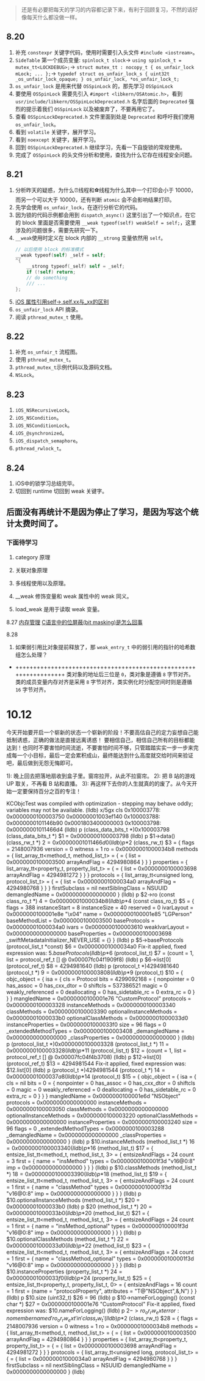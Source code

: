 > 还是有必要把每天的学习的内容都记录下来，有利于回顾复习，不然的话好像每天什么都没做一样。

## 8.20
1. 补充 `constexpr` 关键字代码，使用时需要引入头文件 `#include <iostream>`。
2. `SideTable` 第一个成员变量: 
  `spinlock_t slock`->
  `using spinlock_t = mutex_tt<LOCKDEBUG>;`->
  `struct mutex_tt : nocopy_t { os_unfair_lock mLock; ... };`->
  `typedef struct os_unfair_lock_s { uint32t _os_unfair_lock_opaque; } os_unfair_lock, *os_unfair_lock_t;`
3. `os_unfair_lock` 是用来代替 `OSSpinLock` 的，那先学习 `OSSpinLock`
4. 要使用 `OSSpinLock` 需要先引入 `#import <libkern/OSAtomic.h>`，看到 `usr/include/libkern/OSSpinLockDeprecated.h` 名字后面的 `Deprecated` 强烈的提示着我们 `OSSpinLock` 以及被废弃了，不要再用它了。
5. 查看 `OSSpinLockDeprecated.h` 文件里面到处是 `Deprecated` 和呼吁我们使用 `os_unfair_lock`。
6. 看到 `volatile` 关键字，展开学习。
7. 看到 `noexcept` 关键字，展开学习。
8. 回到 `OSSpinLockDeprecated.h` 继续学习，先看一下自旋锁的常规使用。
9. 完成了 `OSSpinLock` 的头文件分析和使用，查找为什么它存在线程安全问题。

## 8.21
1. 分析昨天的疑惑，为什么⏰线程和⚽️线程为什么其中一个打印会小于 10000，而另一个可以大于 10000，还有判断 `atomic` 会不会影响结果打印。
2. 先学会使用 `os_unfair_lock`，在逐行分析它的代码。
3. 因为锁的代码示例都会用到 `dispatch_async()` 这里引出了一个知识点，在它的  block 里面是否需要使用 `__weak typeof(self) weakSelf = self;`，这里涉及的问题很多，需要先研究一下。
4. `__weak`使用时定义在 block 内部的 `__strong` 变量依然用 `self`。
    ```objective-c
    // 以后使用 block 的标准模式
    __weak typeof(self) _self = self;
    ^{
        __strong typeof(_self) self = _self;
        if (!self) return;
        // do something 
        /// ...
    };
    ```
5. [iOS 属性引用self->,self.xx与_xx的区别](https://www.jianshu.com/p/62ed57cedf11)
6. `os_unfair_lock` API 摘录。
7. 阅读 `pthread_mutex_t` 使用。

## 8.22
1. 补充 `os_unfair_t` 流程图。
2. 使用 `pthread_mutex_t`。
3. `pthread_mutex_t`示例代码以及源码文档。
4. `NSLock`。

## 8.23
1. `iOS_NSRecursiveLock`。
2. `iOS_NSCondition`。
3. `iOS_NSConditionLock`。
4. `iOS_@synchronized`。
5. `iOS_dispatch_semaphore`。
6. `pthread_rwlock_t`。

## 8.24 
1. iOS中的锁学习总结完毕。
2. 切回到 runtime 切回到 weak 关键字。

## 后面没有再统计不是因为停止了学习，是因为写这个统计太费时间了。

### 下面待学习
1. category 原理
2. 关联对象原理 
3. 多线程使用以及原理。

3. __weak 修饰变量和 weak 属性中的 weak 同义。
4. load_weak 是用于读取 weak 变量。

8.27
[内存管理](https://www.jianshu.com/p/8d742a44f0da)
[C语言中的位屏蔽(bit masking)是怎么回事](http://c.biancheng.net/cpp/html/1611.html)

8.28
1. 如果弱引用比对象提前释放了，那 `weak_entry_t` 中的弱引用的指针的哈希数组怎么处理？


+ +++++++++++++++++++++++++++++++++++++++++++++++++++++++++++++++++
类对象的地址后三位是 `0`，类对象是遵循 `8` 字节对齐。
类的成员变量内存对齐是采用 `8` 字节对齐，类实例化时分配空间时则是遵循 `16` 字节对齐。

# 10.12
今天开始要开启一个崭新的状态一个崭新的阶段！不要高估自己的定力妄想自己能抵制诱惑，正确的做法是直接远离诱惑！
要相信自己，相信自己所有的目标都能达到！也同时不要害怕时间流逝，不要害怕时间不够，只管踏踏实实一步一步来完成每一个小目标，最后一定会累积成山，最终能达到什么高度就交给时间来验证吧，最后做到无怨无悔即可。

1): 晚上回去把落地扇收到盒子里。窗帘拉开，从此不拉窗帘。
2): 把 B 站的游戏 UP 取关，不再看 B 站和直播。
3): 再这样下去你的人生就真的的废了。从今天开始一定要保持百分之百的专注！


KCObjcTest was compiled with optimization - stepping may behave oddly; variables may not be available.
(lldb) x/5gx cls
0x100003778: 0x0000000100003750 0x00000001003ef140
0x100003788: 0x0000000101146b90 0x0001803400000003
0x100003798: 0x00000001011466d4
(lldb) p (class_data_bits_t *)0x100003798
(class_data_bits_t *) $1 = 0x0000000100003798
(lldb) p $1->data()
(class_rw_t *) $2 = 0x00000001011466d0
(lldb) p *$2
(class_rw_t) $3 = {
  flags = 2148007936
  version = 0
  witness = 1
  ro = 0x00000001000034b8
  methods = {
    list_array_tt<method_t, method_list_t> = {
       = {
        list = 0x0000000100003500
        arrayAndFlag = 4294980864
      }
    }
  }
  properties = {
    list_array_tt<property_t, property_list_t> = {
       = {
        list = 0x0000000100003698
        arrayAndFlag = 4294981272
      }
    }
  }
  protocols = {
    list_array_tt<unsigned long, protocol_list_t> = {
       = {
        list = 0x00000001000034a0
        arrayAndFlag = 4294980768
      }
    }
  }
  firstSubclass = nil
  nextSiblingClass = NSUUID
  demangledName = 0x0000000000000000
}
(lldb) p $2->ro
(const class_ro_t *) $4 = 0x00000001000034b8
(lldb) p *$4
(const class_ro_t) $5 = {
  flags = 388
  instanceStart = 8
  instanceSize = 40
  reserved = 0
  ivarLayout = 0x0000000100001e8e "\x04"
  name = 0x0000000100001e85 "LGPerson"
  baseMethodList = 0x0000000100003500
  baseProtocols = 0x00000001000034a0
  ivars = 0x0000000100003610
  weakIvarLayout = 0x0000000000000000
  baseProperties = 0x0000000100003698
  _swiftMetadataInitializer_NEVER_USE = {}
}
(lldb) p $5->baseProtocols
(protocol_list_t *const) $6 = 0x00000001000034a0
  Fix-it applied, fixed expression was: 
    $5.baseProtocols
(lldb) p *$6
(protocol_list_t) $7 = (count = 1, list = protocol_ref_t [] @ 0x00007fc04f1909f8)
(lldb) p $6->list[0]
(protocol_ref_t) $8 = 4294981640
(lldb) p (protocol_t *)4294981640
(protocol_t *) $9 = 0x0000000100003808
(lldb) p *$9
(protocol_t) $10 = {
  objc_object = {
    isa = {
      cls = Protocol
      bits = 4299092168
       = {
        nonpointer = 0
        has_assoc = 0
        has_cxx_dtor = 0
        shiftcls = 537386521
        magic = 0
        weakly_referenced = 0
        deallocating = 0
        has_sidetable_rc = 0
        extra_rc = 0
      }
    }
  }
  mangledName = 0x0000000100001e76 "CustomProtocol"
  protocols = 0x0000000100003328
  instanceMethods = 0x0000000100003340
  classMethods = 0x0000000100003390
  optionalInstanceMethods = 0x00000001000033b0
  optionalClassMethods = 0x00000001000033d0
  instanceProperties = 0x00000001000033f0
  size = 96
  flags = 0
  _extendedMethodTypes = 0x0000000100003408
  _demangledName = 0x0000000000000000
  _classProperties = 0x0000000000000000
}
(lldb) p (protocol_list_t *)0x0000000100003328
(protocol_list_t *) $11 = 0x0000000100003328
(lldb) p *$11
(protocol_list_t) $12 = (count = 1, list = protocol_ref_t [] @ 0x00007fc04f4b3708)
(lldb) p $12->list[0]
(protocol_ref_t) $13 = 4294981544
  Fix-it applied, fixed expression was: 
    $12.list[0]
(lldb) p (protocol_t *)4294981544
(protocol_t *) $14 = 0x00000001000037a8
(lldb) p *$14
(protocol_t) $15 = {
  objc_object = {
    isa = {
      cls = nil
      bits = 0
       = {
        nonpointer = 0
        has_assoc = 0
        has_cxx_dtor = 0
        shiftcls = 0
        magic = 0
        weakly_referenced = 0
        deallocating = 0
        has_sidetable_rc = 0
        extra_rc = 0
      }
    }
  }
  mangledName = 0x0000000100001e6d "NSObject"
  protocols = 0x0000000000000000
  instanceMethods = 0x0000000100003050
  classMethods = 0x0000000000000000
  optionalInstanceMethods = 0x0000000100003220
  optionalClassMethods = 0x0000000000000000
  instanceProperties = 0x0000000100003240
  size = 96
  flags = 0
  _extendedMethodTypes = 0x0000000100003288
  _demangledName = 0x0000000000000000
  _classProperties = 0x0000000000000000
}
(lldb) p $10.instanceMethods
(method_list_t *) $16 = 0x0000000100003340
(lldb) p *$16
(method_list_t) $17 = {
  entsize_list_tt<method_t, method_list_t, 3> = {
    entsizeAndFlags = 24
    count = 3
    first = {
      name = "insMethod"
      types = 0x0000000100001f3d "v16@0:8"
      imp = 0x0000000000000000
    }
  }
}
(lldb) p $10.classMethods
(method_list_t *) $18 = 0x0000000100003390
(lldb) p *$18
(method_list_t) $19 = {
  entsize_list_tt<method_t, method_list_t, 3> = {
    entsizeAndFlags = 24
    count = 1
    first = {
      name = "classMethod"
      types = 0x0000000100001f3d "v16@0:8"
      imp = 0x0000000000000000
    }
  }
}
(lldb) p $10.optionalInstanceMethods
(method_list_t *) $20 = 0x00000001000033b0
(lldb) p $20
(method_list_t *) $20 = 0x00000001000033b0
(lldb) p *$20
(method_list_t) $21 = {
  entsize_list_tt<method_t, method_list_t, 3> = {
    entsizeAndFlags = 24
    count = 1
    first = {
      name = "insMethod_optional"
      types = 0x0000000100001f3d "v16@0:8"
      imp = 0x0000000000000000
    }
  }
}
(lldb) p $10.optionalClassMethods
(method_list_t *) $22 = 0x00000001000033d0
(lldb) p *$22
(method_list_t) $23 = {
  entsize_list_tt<method_t, method_list_t, 3> = {
    entsizeAndFlags = 24
    count = 1
    first = {
      name = "classMethod_optional"
      types = 0x0000000100001f3d "v16@0:8"
      imp = 0x0000000000000000
    }
  }
}
(lldb) p $10.instanceProperties
(property_list_t *) $24 = 0x00000001000033f0
(lldb) p *$24
(property_list_t) $25 = {
  entsize_list_tt<property_t, property_list_t, 0> = {
    entsizeAndFlags = 16
    count = 1
    first = (name = "protocolProperty", attributes = "T@\"NSObject\",&,N")
  }
}
(lldb) p $10.size
(uint32_t) $26 = 96
(lldb) p $10->nameForLogging()
(const char *) $27 = 0x0000000100001e76 "CustomProtocol"
  Fix-it applied, fixed expression was: 
    $10.nameForLogging()
(lldb) p $2->ro_or_rw_ext
error: no member named 'ro_or_rw_ext' in 'class_rw_t'
(lldb) p *$2
(class_rw_t) $28 = {
  flags = 2148007936
  version = 0
  witness = 1
  ro = 0x00000001000034b8
  methods = {
    list_array_tt<method_t, method_list_t> = {
       = {
        list = 0x0000000100003500
        arrayAndFlag = 4294980864
      }
    }
  }
  properties = {
    list_array_tt<property_t, property_list_t> = {
       = {
        list = 0x0000000100003698
        arrayAndFlag = 4294981272
      }
    }
  }
  protocols = {
    list_array_tt<unsigned long, protocol_list_t> = {
       = {
        list = 0x00000001000034a0
        arrayAndFlag = 4294980768
      }
    }
  }
  firstSubclass = nil
  nextSiblingClass = NSUUID
  demangledName = 0x0000000000000000
}
(lldb) 
